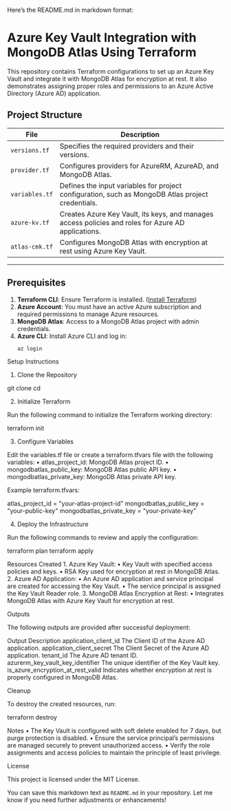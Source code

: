 Here’s the README.md in markdown format:

# Azure Key Vault Integration with MongoDB Atlas Using Terraform

This repository contains Terraform configurations to set up an Azure Key Vault and integrate it with MongoDB Atlas for encryption at rest. It also demonstrates assigning proper roles and permissions to an Azure Active Directory (Azure AD) application.

## Project Structure

| File           | Description                                                                                         |
| -------------- | --------------------------------------------------------------------------------------------------- |
| `versions.tf`  | Specifies the required providers and their versions.                                                |
| `provider.tf`  | Configures providers for AzureRM, AzureAD, and MongoDB Atlas.                                       |
| `variables.tf` | Defines the input variables for project configuration, such as MongoDB Atlas project credentials.   |
| `azure-kv.tf`  | Creates Azure Key Vault, its keys, and manages access policies and roles for Azure AD applications. |
| `atlas-cmk.tf` | Configures MongoDB Atlas with encryption at rest using Azure Key Vault.                             |

---

## Prerequisites

1. **Terraform CLI**: Ensure Terraform is installed. ([Install Terraform](https://developer.hashicorp.com/terraform/tutorials))
2. **Azure Account**: You must have an active Azure subscription and required permissions to manage Azure resources.
3. **MongoDB Atlas**: Access to a MongoDB Atlas project with admin credentials.
4. **Azure CLI**: Install Azure CLI and log in:
   ```bash
   az login
   ```

Setup Instructions

1. Clone the Repository

git clone <repository-url>
cd <repository-folder>

2. Initialize Terraform

Run the following command to initialize the Terraform working directory:

terraform init

3. Configure Variables

Edit the variables.tf file or create a terraform.tfvars file with the following variables:
• atlas_project_id: MongoDB Atlas project ID.
• mongodbatlas_public_key: MongoDB Atlas public API key.
• mongodbatlas_private_key: MongoDB Atlas private API key.

Example terraform.tfvars:

atlas_project_id = "your-atlas-project-id"
mongodbatlas_public_key = "your-public-key"
mongodbatlas_private_key = "your-private-key"

4. Deploy the Infrastructure

Run the following commands to review and apply the configuration:

terraform plan
terraform apply

Resources Created 1. Azure Key Vault:
• Key Vault with specified access policies and keys.
• RSA Key used for encryption at rest in MongoDB Atlas. 2. Azure AD Application:
• An Azure AD application and service principal are created for accessing the Key Vault.
• The service principal is assigned the Key Vault Reader role. 3. MongoDB Atlas Encryption at Rest:
• Integrates MongoDB Atlas with Azure Key Vault for encryption at rest.

Outputs

The following outputs are provided after successful deployment:

Output Description
application_client_id The Client ID of the Azure AD application.
application_client_secret The Client Secret of the Azure AD application.
tenant_id The Azure AD tenant ID.
azurerm_key_vault_key_identifier The unique identifier of the Key Vault key.
is_azure_encryption_at_rest_valid Indicates whether encryption at rest is properly configured in MongoDB Atlas.

Cleanup

To destroy the created resources, run:

terraform destroy

Notes
• The Key Vault is configured with soft delete enabled for 7 days, but purge protection is disabled.
• Ensure the service principal’s permissions are managed securely to prevent unauthorized access.
• Verify the role assignments and access policies to maintain the principle of least privilege.

License

This project is licensed under the MIT License.

You can save this markdown text as `README.md` in your repository. Let me know if you need further adjustments or enhancements!
